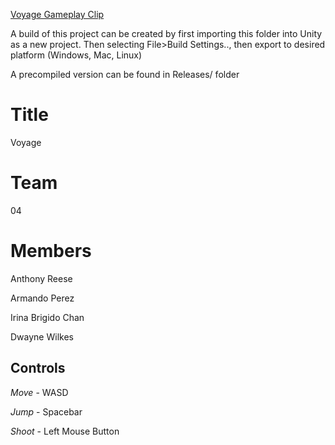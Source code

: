 [Voyage Gameplay Clip](https://drive.google.com/open?id=1qVb3bHNG3su4LD1tNZL9m6NZri5T8tvn)

A build of this project can be created by first importing this folder into Unity as a new project. Then selecting File>Build Settings.., then export to desired platform (Windows, Mac, Linux)

A precompiled version can be found in Releases/ folder

Title
======
Voyage

Team
=====
04

Members
========
Anthony Reese

Armando Perez

Irina Brigido Chan

Dwayne Wilkes

**Controls**
------------

_Move_ - WASD

_Jump_ - Spacebar

_Shoot_ - Left Mouse Button
